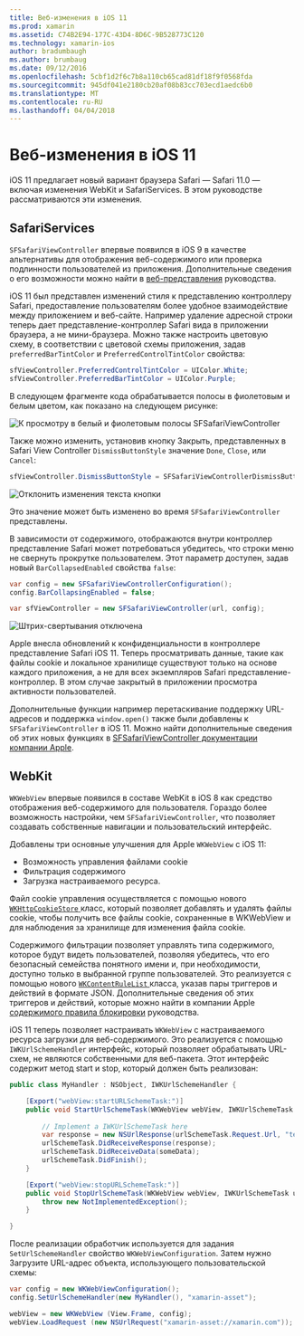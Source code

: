 ```yaml
---
title: Веб-изменения в iOS 11
ms.prod: xamarin
ms.assetid: C74B2E94-177C-43D4-8D6C-9B528773C120
ms.technology: xamarin-ios
author: bradumbaugh
ms.author: brumbaug
ms.date: 09/12/2016
ms.openlocfilehash: 5cbf1d2f6c7b8a110cb65cad81df18f9f0568fda
ms.sourcegitcommit: 945df041e2180cb20af08b83cc703ecd1aedc6b0
ms.translationtype: MT
ms.contentlocale: ru-RU
ms.lasthandoff: 04/04/2018
---
```

# <a name="web-changes-in-ios-11"></a>Веб-изменения в iOS 11

iOS 11 предлагает новый вариант браузера Safari — Safari 11.0 — включая изменения WebKit и SafariServices. В этом руководстве рассматриваются эти изменения.

## <a name="safariservices"></a>SafariServices

`SFSafariViewController` впервые появился в iOS 9 в качестве альтернативы для отображения веб-содержимого или проверка подлинности пользователей из приложения. Дополнительные сведения о его возможности можно найти в [веб-представления](~/ios/user-interface/controls/uiwebview.md#safariviewcontroller) руководства.

iOS 11 был представлен изменений стиля к представлению контроллеру Safari, предоставление пользователям более удобное взаимодействие между приложением и веб-сайте. Например удаление адресной строки теперь дает представление-контроллер Safari вида в приложении браузера, а не мини-браузера. Можно также настроить цветовую схему, в соответствии с цветовой схемы приложения, задав `preferredBarTintColor` и `PreferredControlTintColor` свойства:

```csharp
sfViewController.PreferredControlTintColor = UIColor.White;
sfViewController.PreferredBarTintColor = UIColor.Purple;
```

В следующем фрагменте кода обрабатывается полосы в фиолетовым и белым цветом, как показано на следующем рисунке:

![К просмотру в белый и фиолетовым полосы SFSafariViewController](web-images/image1.png)

Также можно изменить, установив кнопку Закрыть, представленных в Safari View Controller `DismissButtonStyle` значение `Done`, `Close`, или `Cancel`:

```csharp
sfViewController.DismissButtonStyle = SFSafariViewControllerDismissButtonStyle.Close;
```

![Отклонить изменения текста кнопки](web-images/image2.png)

Это значение может быть изменено во время `SFSafariViewController` представлены.


В зависимости от содержимого, отображаются внутри контроллер представление Safari может потребоваться убедитесь, что строки меню не свернуть прокрутке пользователем. Этот параметр доступен, задав новый `BarCollapsedEnabled` свойства `false`:

```csharp
var config = new SFSafariViewControllerConfiguration();
config.BarCollapsingEnabled = false;

var sfViewController = new SFSafariViewController(url, config);
```

![Штрих-свертывания отключена](web-images/image3.png)

Apple внесла обновлений к конфиденциальности в контроллере представление Safari iOS 11. Теперь просматривать данные, такие как файлы cookie и локальное хранилище существуют только на основе каждого приложения, а не для всех экземпляров Safari представление-контроллер. В этом случае закрытый в приложении просмотра активности пользователей.

Дополнительные функции например перетаскивание поддержку URL-адресов и поддержка `window.open()` также были добавлены к `SFSafariViewController` в iOS 11. Можно найти дополнительные сведения об этих новых функциях в [SFSafariViewController документации компании Apple](https://developer.apple.com/documentation/safariservices/sfsafariviewcontroller?changes=latest_minor).


## <a name="webkit"></a>WebKit

`WKWebView` впервые появился в составе WebKit в iOS 8 как средство отображения веб-содержимого для пользователя. Гораздо более возможность настройки, чем `SFSafariViewController`, что позволяет создавать собственные навигации и пользовательский интерфейс.

Добавлены три основные улучшения для Apple `WKWebView` с iOS 11: 

- Возможность управления файлами cookie
- Фильтрация содержимого
- Загрузка настраиваемого ресурса. 

Файл cookie управления осуществляется с помощью нового [ `WKHttpCookieStore` ](https://developer.apple.com/documentation/webkit/wkhttpcookiestore) класс, который позволяет добавлять и удалять файлы cookie, чтобы получить все файлы cookie, сохраненные в WKWebView и для наблюдения за хранилище для изменения файла cookie.

Содержимого фильтрации позволяет управлять типа содержимого, которое будут видеть пользователей, позволяя убедитесь, что его безопасный семейства понятного имени и, при необходимости, доступно только в выбранной группе пользователей. Это реализуется с помощью нового [ `WKContentRuleList` ](https://developer.apple.com/documentation/webkit/wkcontentrulelist) класса, указав пары триггеров и действий в формате JSON. Дополнительные сведения об этих триггеров и действий, которые можно найти в компании Apple [содержимого правила блокировки](https://developer.apple.com/library/content/documentation/Extensions/Conceptual/ContentBlockingRules/Introduction/Introduction.html) руководства.

iOS 11 теперь позволяет настраивать `WKWebView` с настраиваемого ресурса загрузки для веб-содержимого. Это реализуется с помощью `IWKUrlSchemeHandler` интерфейс, который позволяет обрабатывать URL-схем, не являются собственными для веб-пакета. Этот интерфейс содержит метод start и stop, который должен быть реализован:

```csharp
public class MyHandler : NSObject, IWKUrlSchemeHandler {

    [Export("webView:startURLSchemeTask:")]
    public void StartUrlSchemeTask(WKWebView webView, IWKUrlSchemeTask urlSchemeTask){
        
        // Implement a IWKUrlSchemeTask here
        var response = new NSUrlResponse(urlSchemeTask.Request.Url, "text/html", ContentLength, null);
        urlSchemeTask.DidReceiveResponse(response);
        urlSchemeTask.DidReceiveData(someData);
        urlSchemeTask.DidFinish();
    }

    [Export("webView:stopURLSchemeTask:")]
    public void StopUrlSchemeTask(WKWebView webView, IWKUrlSchemeTask urlSchemeTask){
        throw new NotImplementedException();
    }

}
``` 

После реализации обработчик используется для задания `SetUrlSchemeHandler` свойство `WKWebViewConfiguration`. Затем нужно Загрузите URL-адрес объекта, использующего пользовательской схемы:

```csharp
var config = new WKWebViewConfiguration();
config.SetUrlSchemeHandler(new MyHandler(), "xamarin-asset");

webView = new WKWebView (View.Frame, config);
webView.LoadRequest (new NSUrlRequest("xamarin-asset://xamarin.com"));
```

